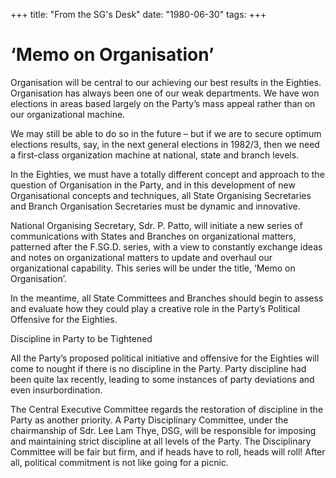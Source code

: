 +++ 
title: "From the SG's Desk"
date: "1980-06-30"
tags:
+++

# ‘Memo on Organisation’

Organisation will be central to our achieving our best results in the Eighties. Organisation has always been one of our weak departments. We have won elections in areas based largely on the Party’s mass appeal rather than on our organizational machine.</u>

We may still be able to do so in the future – but if we are to secure optimum elections results, say, in the next general elections in 1982/3, then we need a first-class organization machine at national, state and branch levels.

In the Eighties, we must have a totally different concept and approach to the question of Organisation in the Party, and in this development of new Organisational concepts and techniques, all State Organising Secretaries and Branch Organisation Secretaries must be dynamic and innovative.

National Organising Secretary, Sdr. P. Patto, will initiate a new series of communications with States and Branches on organizational matters, patterned after the F.SG.D. series, with a view to constantly exchange ideas and notes on organizational matters to update and overhaul our organizational capability. This series will be under the title, ‘Memo on Organisation’.

In the meantime, all State Committees and Branches should begin to assess and evaluate how they could play a creative role in the Party’s Political Offensive for the Eighties.

Discipline in Party to be Tightened

All the Party’s proposed political initiative and offensive for the Eighties will come to nought if there is no discipline in the Party. Party discipline had been quite lax recently, leading to some instances of party deviations and even insurbordination.

The Central Executive Committee regards the restoration of discipline in the Party as another priority. A Party Disciplinary Committee, under the chairmanship of Sdr. Lee Lam Thye, DSG, will be responsible for imposing and maintaining strict discipline at all levels of the Party. The Disciplinary Committee will be fair but firm, and if heads have to roll, heads will roll! After all, political commitment is not like going for a picnic.
 
